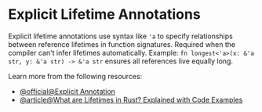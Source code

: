 # Explicit Lifetime Annotations

Explicit lifetime annotations use syntax like `'a` to specify relationships between reference lifetimes in function signatures. Required when the compiler can't infer lifetimes automatically. Example: `fn longest<'a>(x: &'a str, y: &'a str) -> &'a str` ensures all references live equally long.

Learn more from the following resources:

- [@official@Explicit Annotation](https://doc.rust-lang.org/rust-by-example/scope/lifetime/explicit.html)
- [@article@What are Lifetimes in Rust? Explained with Code Examples](https://www.freecodecamp.org/news/what-are-lifetimes-in-rust-explained-with-code-examples/)